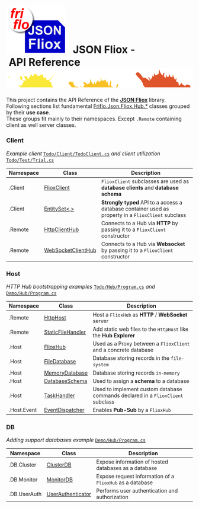 # ![logo](docs/images/Json-Fliox.svg)   **JSON Fliox - API Reference**![SPLASH](docs/images/paint-splatter.svg)


This project contains the API Reference of the [**JSON Fliox**](https://github.com/friflo/Friflo.Json.Fliox) library.    
Following sections list fundamental [Friflo.Json.Fliox.Hub.*](api/Friflo/Json/Fliox/Hub/index.md) classes grouped by their **use case**.  
These groups fit mainly to their namespaces. Except `.Remote` containing client as well server classes. 

### Client

*Example client*
[`Todo/Client/TodoClient.cs`](https://github.com/friflo/FlioxHub.Demos/blob/main/Todo/Client/TodoClient.cs)
*and client utilization*
[`Todo/Test/Trial.cs`](https://github.com/friflo/FlioxHub.Demos/blob/main/Todo/Test/Trial.cs)

| Namespace    | Class                                                                                 | Description                                                                                          |
| -------------|-------------------------------------------------------------------------------------- | ---------------------------------------------------------------------------------------------------- |
| .Client      | [FlioxClient](api/Friflo/Json/Fliox/Hub/Client/FlioxClient/index.md)                  | `FlioxClient` subclasses are used as **database clients** and **database schema**                    |
| .Client      | [EntitySet<,>](api/Friflo/Json/Fliox/Hub/Client/EntitySet-2/index.md)                 | **Strongly typed** API to a access a database container used as property in a `FlioxClient` subclass |
| .Remote      | [HttpClientHub](api/Friflo/Json/Fliox/Hub/Remote/HttpClientHub/index.md)              | Connects to a Hub via **HTTP** by passing it to a `FlioxClient` constructor                          |
| .Remote      | [WebSocketClientHub](api/Friflo/Json/Fliox/Hub/Remote/WebSocketClientHub/index.md)    | Connects to a Hub via **Websocket** by passing it to a `FlioxClient` constructor                     |


### Host

*HTTP Hub bootstrapping examples* 
[`Todo/Hub/Program.cs`](https://github.com/friflo/FlioxHub.Demos/blob/main/Todo/Hub/Program.cs) *and*
[`Demo/Hub/Program.cs`](https://github.com/friflo/FlioxHub.Demos/blob/main/Demo/Hub/Program.cs)

| Namespace    | Class                                                                                 | Description                                                                     |
| ------------ |-------------------------------------------------------------------------------------- | ------------------------------------------------------------------------------- |
| .Remote      | [HttpHost](api/Friflo/Json/Fliox/Hub/Remote/HttpHost/index.md)                        | Host a `FlioxHub` as **HTTP** / **WebSocket** server                            |
| .Remote      | [StaticFileHandler](api/Friflo/Json/Fliox/Hub/Remote/StaticFileHandler/index.md)      | Add static web files to the `HttpHost` like the **Hub Explorer**                |
| .Host        | [FlioxHub](api/Friflo/Json/Fliox/Hub/Host/FlioxHub/index.md)                          | Used as a Proxy between a `FlioxClient` and a concrete database                 |
| .Host        | [FileDatabase](api/Friflo/Json/Fliox/Hub/Host/FileDatabase/index.md)                  | Database storing records in the `file-system`                                   |
| .Host        | [MemoryDatabase](api/Friflo/Json/Fliox/Hub/Host/MemoryDatabase/index.md)              | Database storing records `in-memory`                                            |
| .Host        | [DatabaseSchema](api/Friflo/Json/Fliox/Hub/Host/DatabaseSchema/index.md)              | Used to assign a **schema** to a database                                       |
| .Host        | [TaskHandler](api/Friflo/Json/Fliox/Hub/Host/TaskHandler/index.md)                    | Used to implement custom database commands declared in a `FlioxClient` subclass |
| .Host.Event  | [EventDispatcher](api/Friflo/Json/Fliox/Hub/Host/Event/EventDispatcher/index.md)      | Enables **Pub-Sub** by a `FlioxHub`                                             |


### DB

*Adding support databases example*
[`Demo/Hub/Program.cs`](https://github.com/friflo/FlioxHub.Demos/blob/main/Demo/Hub/Program.cs)

| Namespace    | Class                                                                                 | Description                                               |
| ------------ |-------------------------------------------------------------------------------------- | --------------------------------------------------------- |
| .DB.Cluster  | [ClusterDB](api/Friflo/Json/Fliox/Hub/DB/Cluster/ClusterDB/index.md)                  | Expose information of hosted databases as a database      |
| .DB.Monitor  | [MonitorDB](api/Friflo/Json/Fliox/Hub/DB/Monitor/MonitorDB/index.md)                  | Expose request information of a `FlioxHub` as a database  |
| .DB.UserAuth | [UserAuthenticator](api/Friflo/Json/Fliox/Hub/DB/UserAuth/UserAuthenticator/index.md) | Performs user authentication and authorization            |





